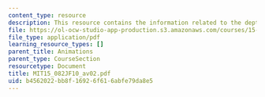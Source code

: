 ```yaml
---
content_type: resource
description: This resource contains the information related to the depth first search.
file: https://ol-ocw-studio-app-production.s3.amazonaws.com/courses/15-082j-network-optimization-fall-2010/b4562022bb8f16926f616abfe79da8e5_MIT15_082JF10_av02.pdf
file_type: application/pdf
learning_resource_types: []
parent_title: Animations
parent_type: CourseSection
resourcetype: Document
title: MIT15_082JF10_av02.pdf
uid: b4562022-bb8f-1692-6f61-6abfe79da8e5
---
```


